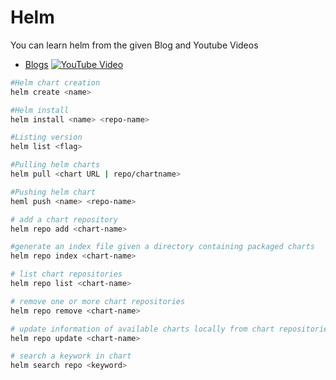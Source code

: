 # Helm

You can learn helm from the given Blog and Youtube Videos
- [Blogs](https://blogs.kaiwalyakoparkar.com/what-is-helm)
[![YouTube Video](https://img.youtube.com/vi/fw97GL6LHhg/hqdefault.jpg)](https://youtu.be/fw97GL6LHhg) 

```bash
#Helm chart creation
helm create <name>

#Helm install
helm install <name> <repo-name>

#Listing version
helm list <flag>

#Pulling helm charts
helm pull <chart URL | repo/chartname>

#Pushing helm chart
heml push <name> <repo-name>

# add a chart repository
helm repo add <chart-name> 

#generate an index file given a directory containing packaged charts
helm repo index <chart-name> 

# list chart repositories
helm repo list <chart-name> 

# remove one or more chart repositories
helm repo remove <chart-name> 

# update information of available charts locally from chart repositories
helm repo update <chart-name> 

# search a keywork in chart
helm search repo <keyword>
```
